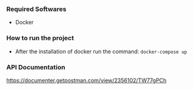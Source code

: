 ### Required Softwares

- Docker

### How to run the project

- After the installation of docker run the command: `docker-compose up`

### API Documentation
https://documenter.getpostman.com/view/2356102/TW77gPCh


